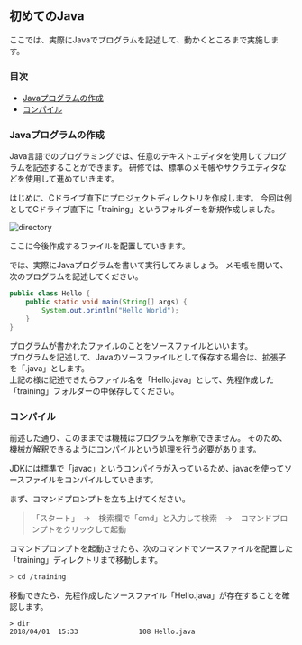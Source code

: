 ## 初めてのJava
ここでは、実際にJavaでプログラムを記述して、動かくところまで実施します。

### 目次
* [Javaプログラムの作成](#sec1)
* [コンパイル](#sec2)


### <a name="sec1"></a>Javaプログラムの作成
Java言語でのプログラミングでは、任意のテキストエディタを使用してプログラムを記述することができます。
研修では、標準のメモ帳やサクラエディタなどを使用して進めていきます。

はじめに、Cドライブ直下にプロジェクトディレクトリを作成します。
今回は例としてCドライブ直下に「training」というフォルダーを新規作成しました。

![directory](https://user-images.githubusercontent.com/32017808/38170409-f9384202-35bf-11e8-8a4d-47631a4b86d7.png)

ここに今後作成するファイルを配置していきます。


では、実際にJavaプログラムを書いて実行してみましょう。
メモ帳を開いて、次のプログラムを記述してください。

```java
public class Hello {
	public static void main(String[] args) {
		System.out.println("Hello World");
	}
}
```

プログラムが書かれたファイルのことをソースファイルといいます。  
プログラムを記述して、Javaのソースファイルとして保存する場合は、拡張子を「.java」とします。  
上記の様に記述できたらファイル名を「Hello.java」として、先程作成した「training」フォルダーの中保存してください。

### <a name="sec2"></a>コンパイル
前述した通り、このままでは機械はプログラムを解釈できません。
そのため、機械が解釈できるようにコンパイルという処理を行う必要があります。

JDKには標準で「javac」というコンパイラが入っているため、javacを使ってソースファイルをコンパイルしていきます。

まず、コマンドプロンプトを立ち上げてください。
> 「スタート」　→　検索欄で「cmd」と入力して検索　→　コマンドプロンプトをクリックして起動

コマンドプロンプトを起動させたら、次のコマンドでソースファイルを配置した「training」ディレクトリまで移動します。

```bash
> cd /training
```

移動できたら、先程作成したソースファイル「Hello.java」が存在することを確認します。

```{: .command-line}
> dir
2018/04/01  15:33               108 Hello.java
```




